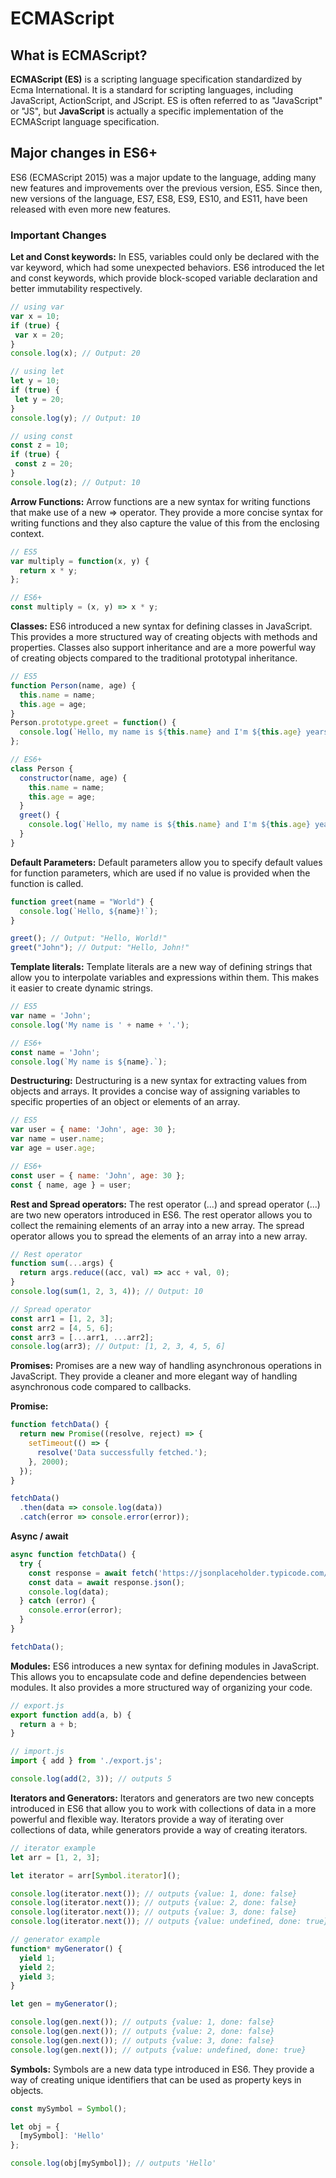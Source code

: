 # ECMAScript

## What is ECMAScript?

**ECMAScript (ES)** is a scripting language specification standardized by Ecma International. 
It is a standard for scripting languages, including JavaScript, ActionScript, and JScript. 
ES is often referred to as "JavaScript" or "JS", but **JavaScript** is actually a specific 
implementation of the ECMAScript language specification.  

## Major changes in ES6+

ES6 (ECMAScript 2015) was a major update to the language, adding many new features and improvements 
over the previous version, ES5. Since then, new versions of the language, ES7, ES8, ES9, ES10, and 
ES11, have been released with even more new features.

### Important Changes

 **Let and Const keywords:** In ES5, variables could only be declared with the var keyword, which had some 
 unexpected behaviors. ES6 introduced the let and const keywords, which provide block-scoped variable 
 declaration and better immutability respectively.  
 ```javascript
 // using var
var x = 10;
if (true) {
  var x = 20;
}
console.log(x); // Output: 20

// using let
let y = 10;
if (true) {
  let y = 20;
}
console.log(y); // Output: 10

// using const
const z = 10;
if (true) {
  const z = 20;
}
console.log(z); // Output: 10
```  

 **Arrow Functions:** Arrow functions are a new syntax for writing functions that make use of a new => operator. 
 They provide a more concise syntax for writing functions and they also capture the value of this from the enclosing context.  
```javascript
// ES5
var multiply = function(x, y) {
  return x * y;
};

// ES6+
const multiply = (x, y) => x * y;
```  

 **Classes:** ES6 introduced a new syntax for defining classes in JavaScript. This provides a more structured 
 way of creating objects with methods and properties. Classes also support inheritance and are a more powerful
 way of creating objects compared to the traditional prototypal inheritance.
```javascript
// ES5
function Person(name, age) {
  this.name = name;
  this.age = age;
}
Person.prototype.greet = function() {
  console.log(`Hello, my name is ${this.name} and I'm ${this.age} years old.`);
};

// ES6+
class Person {
  constructor(name, age) {
    this.name = name;
    this.age = age;
  }
  greet() {
    console.log(`Hello, my name is ${this.name} and I'm ${this.age} years old.`);
  }
}
```  

 **Default Parameters:** Default parameters allow you to specify default values for function parameters, 
 which are used if no value is provided when the function is called.
```javascript
function greet(name = "World") {
  console.log(`Hello, ${name}!`);
}

greet(); // Output: "Hello, World!"
greet("John"); // Output: "Hello, John!"
```  

 **Template literals:** Template literals are a new way of defining strings that allow you to interpolate variables 
 and expressions within them. This makes it easier to create dynamic strings.
```javascript
// ES5
var name = 'John';
console.log('My name is ' + name + '.');

// ES6+
const name = 'John';
console.log(`My name is ${name}.`);
```  

 **Destructuring:** Destructuring is a new syntax for extracting values from objects and arrays. It provides a concise
 way of assigning variables to specific properties of an object or elements of an array.
```javascript
// ES5
var user = { name: 'John', age: 30 };
var name = user.name;
var age = user.age;

// ES6+
const user = { name: 'John', age: 30 };
const { name, age } = user;
```  

 **Rest and Spread operators:** The rest operator (...) and spread operator (...) are two new operators introduced in ES6. 
 The rest operator allows you to collect the remaining elements of an array into a new array. The spread operator allows 
 you to spread the elements of an array into a new array.
```javascript
// Rest operator
function sum(...args) {
  return args.reduce((acc, val) => acc + val, 0);
}
console.log(sum(1, 2, 3, 4)); // Output: 10

// Spread operator
const arr1 = [1, 2, 3];
const arr2 = [4, 5, 6];
const arr3 = [...arr1, ...arr2];
console.log(arr3); // Output: [1, 2, 3, 4, 5, 6]
```  

 **Promises:** Promises are a new way of handling asynchronous operations in JavaScript. They provide a cleaner and more 
 elegant way of handling asynchronous code compared to callbacks.  
 
   **Promise:**
```javascript
function fetchData() {
  return new Promise((resolve, reject) => {
    setTimeout(() => {
      resolve('Data successfully fetched.');
    }, 2000);
  });
}

fetchData()
  .then(data => console.log(data))
  .catch(error => console.error(error));
```  

   **Async / await**
```javascript
async function fetchData() {
  try {
    const response = await fetch('https://jsonplaceholder.typicode.com/todos/1');
    const data = await response.json();
    console.log(data);
  } catch (error) {
    console.error(error);
  }
}

fetchData();
```  

 **Modules:** ES6 introduces a new syntax for defining modules in JavaScript. This allows you to encapsulate code and define 
 dependencies between modules. It also provides a more structured way of organizing your code.
```javascript
// export.js
export function add(a, b) {
  return a + b;
}

// import.js
import { add } from './export.js';

console.log(add(2, 3)); // outputs 5
```  

 **Iterators and Generators:** Iterators and generators are two new concepts introduced in ES6 that allow you to work with 
 collections of data in a more powerful and flexible way. Iterators provide a way of iterating over collections of data, 
 while generators provide a way of creating iterators.
```javascript
// iterator example
let arr = [1, 2, 3];

let iterator = arr[Symbol.iterator]();

console.log(iterator.next()); // outputs {value: 1, done: false}
console.log(iterator.next()); // outputs {value: 2, done: false}
console.log(iterator.next()); // outputs {value: 3, done: false}
console.log(iterator.next()); // outputs {value: undefined, done: true}

// generator example
function* myGenerator() {
  yield 1;
  yield 2;
  yield 3;
}

let gen = myGenerator();

console.log(gen.next()); // outputs {value: 1, done: false}
console.log(gen.next()); // outputs {value: 2, done: false}
console.log(gen.next()); // outputs {value: 3, done: false}
console.log(gen.next()); // outputs {value: undefined, done: true}
```  

 **Symbols:** Symbols are a new data type introduced in ES6. They provide a way of creating unique identifiers that can be 
 used as property keys in objects.
```javascript
const mySymbol = Symbol();

let obj = {
  [mySymbol]: 'Hello'
};

console.log(obj[mySymbol]); // outputs 'Hello'
```  
